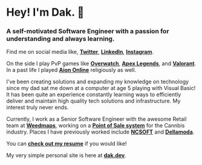 # Hey! I'm Dak. 👋
### A self-motivated Software Engineer with a passion for understanding and always learning.

Find me on social media like, **[Twitter](https://twitter.com/Vinlockz)**, **[LinkedIn](https://linkedin.com/in/dwashbrook)**, **[Instagram](https://www.instagram.com/vinlockz/)**.

On the side I play PvP games like **[Overwatch](https://playoverwatch.com/en-us/)**, **[Apex Legends](https://www.ea.com/games/apex-legends)**, and **[Valorant](https://playvalorant.com/en-us/)**. In a past life I played **[Aion Online](https://www.aiononline.com/)** religiously as well.

I've been creating solutions and expanding my knowledge on technology since my dad sat me down at a computer at age 5 playing with Visual Basic! It has been quite an experience constantly learning ways to efficiently deliver and maintain high quality tech solutions and infrastructure. My interest truly never ends.

Currently, I work as a Senior Software Engineer with the awesome Retail team at **[Weedmaps](https://weedmaps.com)**, working on a **[Point of Sale system](https://weedmaps.com/business/retail/)** for the Cannbis industry. Places I have previously worked include **[NCSOFT](https://ncsoft.com)** and **[Dellamoda](https://dellamoda.com)**.

You can **[check out my resume](http://cdn.dak.dev/Dak_Washbrook_Resume.pdf)** if you would like!

My very simple personal site is here at **[dak.dev](https://dak.dev)**.
